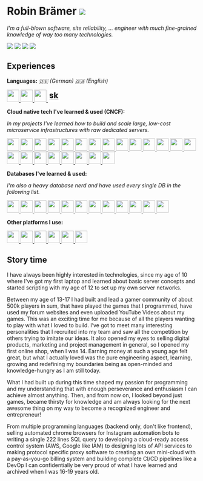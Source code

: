 # Robin Brämer <img src="https://raw.githubusercontent.com/MartinHeinz/MartinHeinz/master/wave.gif" width="30px">
_I'm a full-blown software, site reliability, ... engineer with much fine-grained knowledge of way too many technologies._

![](https://img.shields.io/badge/-Gopher-informational?style=for-the-badge&logo=Go)
![](https://img.shields.io/badge/-Kubernetes-informational?style=for-the-badge&logo=kubernetes)
![](https://img.shields.io/badge/-Games-informational?style=for-the-badge&logo=Minecraft)
![](https://img.shields.io/badge/-FinTech-informational?style=for-the-badge&logo=Bitcoin)

## Experiences

**Languages:**
_🇩🇪 (German) 🇬🇧 (English)_

<a href="https://github.com/golang/go">
    <img height="32" width="32" src="https://unpkg.com/simple-icons@latest/icons/go.svg" />
</a>
<a href="https://github.com/openjdk/">
    <img height="32" width="32" src="https://unpkg.com/simple-icons@latest/icons/java.svg" />
</a>
<a href="https://github.com/python">
    <img height="32" width="32" src="https://unpkg.com/simple-icons@latest/icons/python.svg" />
</a>
<a href="https://skriptlang.github.io/Skript/">
    <img height="32" width="32" src="https://github.com/SkriptLang/Skript/blob/7a1929aa22a301e0a1386ace92429b114f0bc777/docs/assets/Logo/Skript%20Logo%20Trans.png?raw=true" />
</a>

**Cloud native tech I've learned & used (CNCF):**

_In my projects I've learned how to build and scale large, low-cost microservice infrastructures with raw dedicated servers._

<a href="https://github.com/kubernetes">
<img height="32" width="32" src="https://unpkg.com/simple-icons@latest/icons/kubernetes.svg" />
</a>
<a href="https://github.com/grpc">
<img height="32" width="32" src="https://landscape.cncf.io/logos/g-rpc.svg" />
</a>
<a href="https://github.com/protocolbuffers/protobuf">
<img height="32" width="32" src="https://cdn.icon-icons.com/icons2/2107/PNG/512/file_type_protobuf_icon_130228.png" />
</a>
<a href="https://github.com/containerd/containerd">
<img height="32" width="32" src="https://unpkg.com/simple-icons@latest/icons/containerd.svg" />
</a>
<a href="https://github.com/istio/istio">
<img height="32" width="32" src="https://landscape.cncf.io/logos/istio.svg" />
</a>
<a href="https://github.com/cilium/cilium">
<img height="32" width="32" src="https://landscape.cncf.io/logos/cilium.svg" />
</a>
<a href="https://github.com/rook/rook">
<img height="32" width="32" src="https://landscape.cncf.io/logos/rook.svg" />
</a>
<a href="https://github.com/kubernetes-sigs/kubebuilder">
<img height="32" width="32" src="https://book.kubebuilder.io/logos/logo-single-line.png" />
</a>
<a href="https://github.com/maas/maas">
<img height="32" width="32" src="https://landscape.cncf.io/logos/maas.svg" />
</a>
<a href="https://github.com/openstack">
<img height="32" width="32" src="https://unpkg.com/simple-icons@latest/icons/openstack.svg" />
</a>
<a href="https://github.com/k8snetworkplumbingwg/multus-cni">
<img height="32" width="32" src="https://landscape.cncf.io/logos/multus.svg" />
</a>
<a href="https://github.com/kubeovn/kube-ovn">
<img height="32" width="32" src="https://landscape.cncf.io/logos/kube-ovn.svg" />
</a>
<a href="https://github.com/prometheus/prometheus">
<img height="32" width="32" src="https://unpkg.com/simple-icons@latest/icons/prometheus.svg" />
</a>
<a href="https://github.com/open-policy-agent/opa">
<img height="32" width="32" src="https://landscape.cncf.io/logos/open-policy-agent-opa.svg" />
</a>
<a href="https://github.com/kubevirt/kubevirt">
<img height="32" width="32" src="https://landscape.cncf.io/logos/kube-virt.svg" />
</a>
<a href="https://github.com/cloudevents">
<img height="32" width="32" src="https://landscape.cncf.io/logos/cloud-events.svg" />
</a>
<a href="https://github.com/fluxcd">
<img height="32" width="32" src="https://landscape.cncf.io/logos/flux.svg" />
</a>
<a href="https://github.com/nats-io">
<img height="32" width="32" src="https://landscape.cncf.io/logos/nats.svg" />
</a>
<a href="https://github.com/operator-framework/operator-sdk">
<img height="32" width="32" src="https://landscape.cncf.io/logos/operator-framework.svg" />
</a>
<a href="https://github.com/containernetworking/cni">
<img height="32" width="32" src="https://landscape.cncf.io/logos/container-network-interface-cni.svg" />
</a>
<a href="https://github.com/CrunchyData/postgres-operator">
<img height="32" width="32" src="https://landscape.cncf.io/logos/crunchy-postgres-operator.svg" />
</a>
<a href="https://github.com/kubemq-io/kubemq-community">
<img height="32" width="32" src="https://landscape.cncf.io/logos/kube-mq.svg" />
</a>

**Databases I've learned & used:**

_I'm also a heavy database nerd and have used every single DB in the following list._

<a href="https://github.com/cockroachdb/cockroach">
    <img height="32" width="32" src="https://unpkg.com/simple-icons@latest/icons/cockroachlabs.svg" />
</a>
<a href="https://github.com/redis/redis">
    <img height="32" width="32" src="https://unpkg.com/simple-icons@latest/icons/redis.svg" />
</a>
<a href="https://github.com/graphql">
    <img height="32" width="32" src="https://unpkg.com/simple-icons@latest/icons/dgraph.svg" />
</a>
<a href="https://github.com/dgraph-io/badger">
    <img height="32" width="32" src="https://unpkg.com/simple-icons@latest/icons/badgr.svg" />
</a>
<a href="https://github.com/etcd-io/etcd">
    <img height="32" width="32" src="https://unpkg.com/simple-icons@latest/icons/etcd.svg" />
</a>
<a href="https://github.com/postgres">
    <img height="32" width="32" src="https://unpkg.com/simple-icons@latest/icons/postgresql.svg" />
</a>
<a href="https://github.com/couchbase">
    <img height="32" width="32" src="https://unpkg.com/simple-icons@latest/icons/couchbase.svg" />
</a>
<a href="https://github.com/mysql">
    <img height="32" width="32" src="https://unpkg.com/simple-icons@latest/icons/mysql.svg" />
</a>
<a href="https://github.com/MariaDB/">
    <img height="32" width="32" src="https://unpkg.com/simple-icons@latest/icons/mariadb.svg" />
</a>
<a href="https://github.com/apache/cassandra">
    <img height="32" width="32" src="https://unpkg.com/simple-icons@latest/icons/apachecassandra.svg" />
</a>
<a href="https://github.com/sqlite/sqlite">
    <img height="32" width="32" src="https://unpkg.com/simple-icons@latest/icons/sqlite.svg" />
</a>
<a href="https://cloud.google.com/firestore">
    <img height="32" width="32" src="https://unpkg.com/simple-icons@latest/icons/googlecloud.svg" />
</a>

**Other platforms I use:**

<a href="https://gitlab.com/robinbraemer">
    <img height="32" width="32" src="https://unpkg.com/simple-icons@latest/icons/gitlab.svg" />
</a>
<a href="https://github.com/robinbraemer">
    <img height="32" width="32" src="https://unpkg.com/simple-icons@latest/icons/github.svg" />
</a>
<a href="https://www.jetbrains.com/go/">
    <img height="32" width="32" src="https://unpkg.com/simple-icons@latest/icons/goland.svg" />
</a>
<a href="https://www.jetbrains.com/pycharm/">
    <img height="32" width="32" src="https://unpkg.com/simple-icons@latest/icons/pycharm.svg" />
</a>
<a href="https://www.jetbrains.com/idea/">
    <img height="32" width="32" src="https://unpkg.com/simple-icons@latest/icons/intellijidea.svg" />
</a>
<a href="https://www.jetbrains.com/webstorm/">
    <img height="32" width="32" src="https://unpkg.com/simple-icons@latest/icons/webstorm.svg" />
</a>

## Story time

I have always been highly interested in technologies,
since my age of 10 where I've got my first laptop and learned
about basic server concepts and started scripting with my age of 12 to set up my own server networks.

Between my age of 13-17 I had built and lead a gamer community of about 500k players in sum,
that have played the games that I programmed, have used my forum websites and even uploaded YouTube Videos about my games.
This was an exciting time for me because of all the players wanting to play with what I loved to build.
I’ve got to meet many interesting personalities that I recruited into my team and saw all the competition
by others trying to imitate our ideas. It also opened my eyes to selling digital products,
marketing and project management in general, so I opened my first online shop, when I was 14.
Earning money at such a young age felt great, but what I actually loved was the pure engineering aspect,
learning, growing and redefining my boundaries being as open-minded and knowledge-hungry as I am still today.

What I had built up during this time shaped my passion for programming and my understanding that with enough
perseverance and enthusiasm I can achieve almost anything. Then, and from now on, I looked beyond just games,
became thirsty for knowledge and am always looking for the next awesome thing on my way to become a recognized
engineer and entrepreneur!

From multiple programming languages (backend only, don't like frontend),
selling automated chrome browsers for Instagram automation bots to
writing a single 222 lines SQL query to
developing a cloud-ready access control system (AWS, Google like IAM) to
designing lots of API services to
making protocol specific proxy software to
creating an own mini-cloud with a pay-as-you-go billing system
and building complete CI/CD pipelines like a DevOp
I can confidentially be very proud of what I have learned and
archived when I was 16-19 years old.

<!--
**robinbraemer/robinbraemer** is a ✨ _special_ ✨ repository because its `README.md` (this file) appears on your GitHub profile.

Here are some ideas to get you started:

- 🔭 I’m currently working on ...
- 🌱 I’m currently learning ...
- 👯 I’m looking to collaborate on ...
- 🤔 I’m looking for help with ...
- 💬 Ask me about ...
- 📫 How to reach me: ...
- 😄 Pronouns: ...
- ⚡ Fun fact: ...

<a href="https://github.com/anuraghazra/github-readme-stats">
  <img align="center" src="https://github-readme-stats.vercel.app/api/pin/?username=anuraghazra&repo=github-readme-stats" />
</a>
<a href="https://github.com/anuraghazra/convoychat">
  <img align="center" src="https://github-readme-stats.vercel.app/api/pin/?username=anuraghazra&repo=convoychat" />
</a>
<a href="https://github.com/anuraghazra/convoychat">
  <img align="center" src="https://github-readme-stats.vercel.app/api/pin/?username=anuraghazra&repo=convoychat" />
</a>

-->